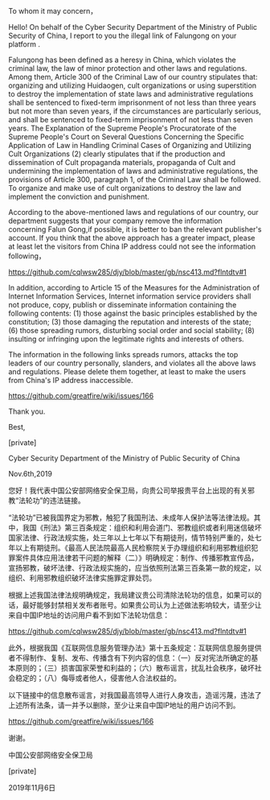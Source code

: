 To whom it may concern，

Hello! On behalf of the Cyber Security Department of the Ministry of Public Security of China, I report to you the illegal link of Falungong on your platform .

Falungong has been defined as a heresy in China, which violates the criminal law, the law of minor protection and other laws and regulations. Among them, Article 300 of the Criminal Law of our country stipulates that: organizing and utilizing Huidaogen, cult organizations or using superstition to destroy the implementation of state laws and administrative regulations shall be sentenced to fixed-term imprisonment of not less than three years but not more than seven years, if the circumstances are particularly serious, and shall be sentenced to fixed-term imprisonment of not less than seven years. The Explanation of the Supreme People's Procuratorate of the Supreme People's Court on Several Questions Concerning the Specific Application of Law in Handling Criminal Cases of Organizing and Utilizing Cult Organizations (2) clearly stipulates that if the production and dissemination of Cult propaganda materials, propaganda of Cult and undermining the implementation of laws and administrative regulations, the provisions of Article 300, paragraph 1, of the Criminal Law shall be followed. To organize and make use of cult organizations to destroy the law and implement the conviction and punishment.

According to the above-mentioned laws and regulations of our country, our department suggests that your company remove the information concerning Falun Gong,if possible, it is better to ban the relevant publisher's account. If you think that the above approach has a greater impact, please at least let the visitors from China IP address could not see the information following，

https://github.com/cqlwsw285/djy/blob/master/gb/nsc413.md?flntdtv#1

In addition, according to Article 15 of the Measures for the Administration of Internet Information Services, Internet information service providers shall not produce, copy, publish or disseminate information containing the following contents: (1) those against the basic principles established by the constitution; (3) those damaging the reputation and interests of the state; (6) those spreading rumors, disturbing social order and social stability; (8) insulting or infringing upon the legitimate rights and interests of others.

The information in the following links spreads rumors, attacks the top leaders of our country personally, slanders, and violates all the above laws and regulations. Please delete them together, at least to make the users from China's IP address inaccessible.

https://github.com/greatfire/wiki/issues/166

Thank you.

Best,

[private]

Cyber Security Department of the Ministry of Public Security of China

Nov.6th,2019


您好！我代表中国公安部网络安全保卫局，向贵公司举报贵平台上出现的有关邪教“法轮功”的违法链接。

“法轮功”已被我国界定为邪教，触犯了我国刑法、未成年人保护法等法律法规。其中，我国《刑法》第三百条规定：组织和利用会道门、邪教组织或者利用迷信破坏国家法律、行政法规实施，处三年以上七年以下有期徒刑，情节特别严重的，处七年以上有期徒刑。《最高人民法院最高人民检察院关于办理组织和利用邪教组织犯罪案件具体应用法律若干问题的解释（二）》明确规定：制作、传播邪教宣传品，宣扬邪教，破坏法律、行政法规实施的，应当依照刑法第三百条第一款的规定，以组织、利用邪教组织破坏法律实施罪定罪处罚。

根据上述我国法律法规明确规定，我局建议贵公司清除法轮功的信息，如果可以的话，最好能够封禁相关发布者账号。如果贵公司认为上述做法影响较大，请至少让来自中国IP地址的访问用户看不到如下法轮功信息：

https://github.com/cqlwsw285/djy/blob/master/gb/nsc413.md?flntdtv#1

此外，根据我国《互联网信息服务管理办法》第十五条规定：互联网信息服务提供者不得制作、复制、发布、传播含有下列内容的信息：（一）反对宪法所确定的基本原则的；（三）损害国家荣誉和利益的；（六）散布谣言，扰乱社会秩序，破坏社会稳定的；（八）侮辱或者他人，侵害他人合法权益的。

以下链接中的信息散布谣言，对我国最高领导人进行人身攻击，造谣污蔑，违法了上述所有法条，请一并予以删除，至少让来自中国IP地址的用户访问不到。

https://github.com/greatfire/wiki/issues/166

谢谢。

中国公安部网络安全保卫局

[private]

2019年11月6日

